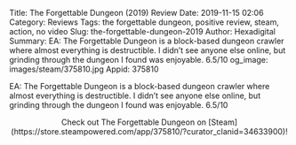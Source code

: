 Title: The Forgettable Dungeon (2019) Review
Date: 2019-11-15 02:06
Category: Reviews
Tags: the forgettable dungeon, positive review, steam, action, no video
Slug: the-forgettable-dungeon-2019
Author: Hexadigital
Summary: EA: The Forgettable Dungeon is a block-based dungeon crawler where almost everything is destructible. I didn’t see anyone else online, but grinding through the dungeon I found was enjoyable. 6.5/10
og_image: images/steam/375810.jpg
Appid: 375810

EA: The Forgettable Dungeon is a block-based dungeon crawler where almost everything is destructible. I didn’t see anyone else online, but grinding through the dungeon I found was enjoyable. 6.5/10

<center>Check out The Forgettable Dungeon on [Steam](https://store.steampowered.com/app/375810/?curator_clanid=34633900)!</center>